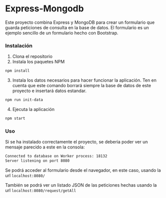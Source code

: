 # Express-Mongodb

Este proyecto combina Express y MongoDB para crear un formulario que guarda peticiones de consulta en la base de datos. El formulario es un ejemplo sencillo de un formulario hecho con Bootstrap.

### Instalación
1. Clona el repositorio
2. Instala los paquetes NPM
```sh
npm install
```
3. Instala los datos necesarios para hacer funcionar la aplicación. Ten en cuenta que este comando borrará siempre la base de datos de este proyecto e insertará datos estandar.
```sh
npm run init-data
```
4. Ejecuta la aplicación
```sh
npm start
```

### Uso

Si se ha instalado correctamente el proyecto, se deberia poder ver un mensaje parecido a este en la consola:
```sh
Connected to database on Worker process: 18132
Server listening on port 8080
```
Se podrá acceder al formulario desde el navegador, en este caso, usando la url `localhost:8080/`

También se podrá ver un listado JSON de las peticiones hechas usando la url `localhost:8080/request/getAll`
